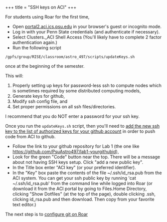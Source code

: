 +++
title = "SSH keys on ACI"
+++

For students using Roar for the first time,
- Open [portal2.aci.ics.psu.edu](https://portal2.aci.ics.psu.edu/) in your browser's guest or incognito mode.
- Log in with your Penn State credentials (and authenticate if necessary).
- Select Clusters._ACI Shell Access (You'll likely have to complete 2 factor authentication again.)
- Run the following script
```shell
/gpfs/group/RISE/classroom/astro_497/scripts/updateKeys.sh
```
once at the beginning of the semester.  

This will:

1) Properly setting up keys for password-less ssh to compute nodes which is sometimes required by some distributed computing models,
2) Generate keys for github,
3) Modify ssh config file, and
4) Set proper permissions on all ssh files/directories.

I recommend that you do NOT enter a password for your ssh key. 


Once you run the `updateKeys.sh` script, then you'll need to [add the new ssh key to the list of authorized keys for your github account](https://help.github.com/articles/adding-a-new-ssh-key-to-your-github-account/#platform-linux) in order to push code from ACI to github.
- Follow the link to your github repository for Lab 1 (the one like https://github.com/PsuAstro497/lab1-yourgithubid),
- Look for the green "Code" button near the top.  There will be a message about not having SSH keys setup.  Click "add a new public key".  
- In the Title box enter "ACI key" (or your preferred identifier).  
- In the "Key" box paste the contents of the file ~/.ssh/id_rsa.pub from the ACI system.  You can get your ssh public key by running 'cat  ~/.ssh/id_rsa.pub' from the command line while logged into Roar (or download it from the ACI portal by going to Files.Home Directory, clicking "Show Dotfiles" (at the top of the page), double clicking .ssh, clicking id_rsa.pub and then download.  Then copy from your favorite text editor.)  


The next step is to [configure git on Roar](../git/)
